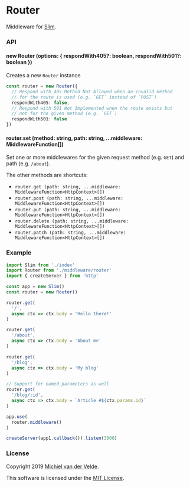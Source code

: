 # Router

Middleware for [Slim](https://github.com/Art-of-Coding/slim).

### API

#### new Router (options: { respondWith405?: boolean, respondWith501?: boolean })

Creates a new `Router` instance

```ts
const router = new Router({
  // Respond with 405 Method Not Allowed when an invalid method
  // for the route is used (e.g. `GET` instead of `POST`)
  respondWith405: false,
  // Respond with 501 Not Implemented when the route exists but
  // not for the given method (e.g. `GET`)
  respondWith501: false
})
```

#### router.set (method: string, path: string, ...middleware: MiddlewareFunction<HttpContext>[])

Set one or more middlewares for the given request method (e.g. `GET`) and path
(e.g. `/about`).

The other methods are shortcuts:
 * `router.get (path: string, ...middleware: MiddlewareFunction<HttpContext>[])`
 * `router.post (path: string, ...middleware: MiddlewareFunction<HttpContext>[])`
 * `router.put (path: string, ...middleware: MiddlewareFunction<HttpContext>[])`
 * `router.delete (path: string, ...middleware: MiddlewareFunction<HttpContext>[])`
 * `router.patch (path: string, ...middleware: MiddlewareFunction<HttpContext>[])`

### Example

```ts
import Slim from './index'
import Router from './middleware/router'
import { createServer } from 'http'

const app = new Slim()
const router = new Router()

router.get(
  '/',
  async ctx => ctx.body = 'Hello there!'
)

router.get(
  '/about',
  async ctx => ctx.body = 'About me'
)

router.get(
  '/blog',
  async ctx => ctx.body = 'My blog'
)

// Support for named parameters as well
router.get(
  '/blog/:id',
  async ctx => ctx.body = `Article #${ctx.params.id}`
)

app.use(
  router.middleware()
)

createServer(app1.callback()).listen(3000)
```

### License

Copyright 2019 [Michiel van der Velde](http://www.michielvdvelde.nl).

This software is licensed under the [MIT License](LICENSE).
